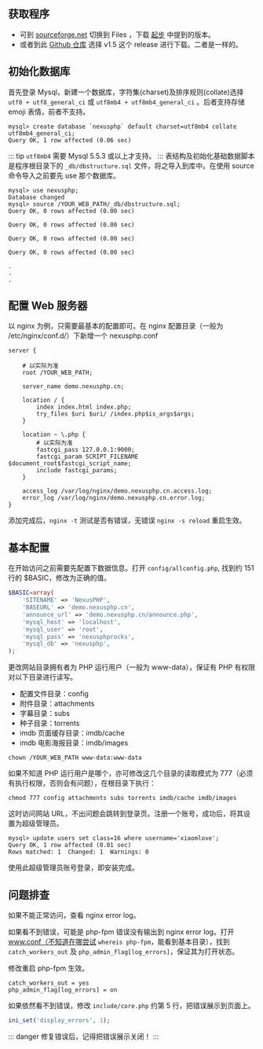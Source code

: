 ## 获取程序

- 可到 [sourceforge.net](https://sourceforge.net/projects/nexusphp/) 切换到 Files ，下载 [起步](/start.html#适用版本) 中提到的版本。
- 或者到此 [Github 仓库](https://github.com/xiaomlove/nexusphp) 选择 v1.5 这个 release 进行下载。二者是一样的。

## 初始化数据库

首先登录 Mysql，新建一个数据库，字符集(charset)及排序规则(collate)选择 `utf8 + utf8_general_ci` 或 `utf8mb4 + utf8mb4_general_ci` 。后者支持存储 emoji 表情，前者不支持。
```
mysql> create database `nexusphp` default charset=utf8mb4 collate utf8mb4_general_ci;
Query OK, 1 row affected (0.06 sec)
```

::: tip
`utf8mb4` 需要 Mysql 5.5.3 或以上才支持。
:::
表结构及初始化基础数据脚本是程序根目录下的 `_db/dbstructure.sql` 文件，将之导入到库中。在使用 source 命令导入之前要先 use 那个数据库。

```
mysql> use nexusphp;
Database changed
mysql> source /YOUR_WEB_PATH/_db/dbstructure.sql;
Query OK, 0 rows affected (0.00 sec)

Query OK, 0 rows affected (0.00 sec)

Query OK, 0 rows affected (0.00 sec)

Query OK, 0 rows affected (0.00 sec)

.
.
.
```

## 配置 Web 服务器

以 nginx 为例，只需要最基本的配置即可。在 nginx 配置目录（一般为 /etc/nginx/conf.d/）下新增一个 nexusphp.conf

```
server {

    # 以实际为准
    root /YOUR_WEB_PATH; 

    server_name demo.nexusphp.cn;

    location / {
        index index.html index.php;
        try_files $uri $uri/ /index.php$is_args$args;
    }

    location ~ \.php {
        # 以实际为准
        fastcgi_pass 127.0.0.1:9000; 
        fastcgi_param SCRIPT_FILENAME $document_root$fastcgi_script_name;
        include fastcgi_params;
    }

    access_log /var/log/nginx/demo.nexusphp.cn.access.log;
    error_log /var/log/nginx/demo.nexusphp.cn.error.log;
}
```

添加完成后，`nginx -t` 测试是否有错误，无错误 `nginx -s reload` 重启生效。

## 基本配置

在开始访问之前需要先配置下数据信息。打开 `config/allconfig.php`, 找到约 151 行的 $BASIC，修改为正确的值。
```php
$BASIC=array(
    'SITENAME' => 'NexusPHP',
    'BASEURL' => 'demo.nexusphp.cn',
    'announce_url' => 'demo.nexusphp.cn/announce.php',
    'mysql_host' => 'localhost',
    'mysql_user' => 'root',
    'mysql_pass' => 'nexusphprocks',
    'mysql_db' => 'nexusphp',
);
```

更改网站目录拥有者为 PHP 运行用户（一般为 www-data），保证有 PHP 有权限对以下目录进行读写。

- 配置文件目录：config
- 附件目录：attachments
- 字幕目录：subs
- 种子目录：torrents
- imdb 页面缓存目录：imdb/cache
- imdb 电影海报目录：imdb/images

```
chown /YOUR_WEB_PATH www-data:www-data
```

如果不知道 PHP 运行用户是哪个，亦可修改这几个目录的读取模式为 777（必须有执行权限，否则会有问题），在根目录下执行：
```
chmod 777 config attachments subs torrents imdb/cache imdb/images
```

这时访问网站 URL，不出问题会跳转到登录页。注册一个账号，成功后，将其设置为超级管理员。
```
mysql> update users set class=16 where username='xiaomlove';
Query OK, 1 row affected (0.01 sec)
Rows matched: 1  Changed: 1  Warnings: 0
```

使用此超级管理员账号登录，即安装完成。

## 问题排查

如果不能正常访问，查看 nginx error log。  

如果看不到错误，可能是 php-fpm 错误没有输出到 nginx error log。打开 www.conf（不知道在哪尝试 `whereis php-fpm`，能看到基本目录），找到 `catch_workers_out` 及 `php_admin_flag[log_errors]`，保证其为打开状态。  

修改重启 php-fpm 生效。
```
catch_workers_out = yes
php_admin_flag[log_errors] = on
```

如果依然看不到错误，修改 `include/core.php` 约第 5 行，把错误展示到页面上。
``` php
ini_set('display_errors', 1);
```

::: danger
修复错误后，记得把错误展示关闭！
:::